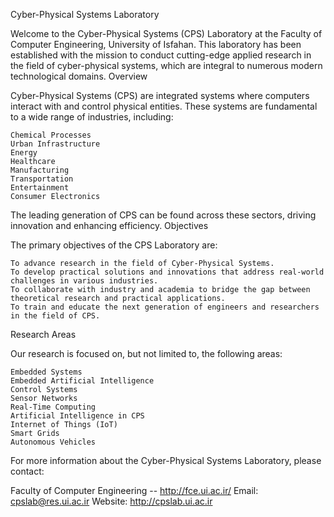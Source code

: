 Cyber-Physical Systems Laboratory

Welcome to the Cyber-Physical Systems (CPS) Laboratory at the Faculty of Computer Engineering, University of Isfahan. This laboratory has been established with the mission to conduct cutting-edge applied research in the field of cyber-physical systems, which are integral to numerous modern technological domains.
Overview

Cyber-Physical Systems (CPS) are integrated systems where computers interact with and control physical entities. These systems are fundamental to a wide range of industries, including:

    Chemical Processes
    Urban Infrastructure
    Energy
    Healthcare
    Manufacturing
    Transportation
    Entertainment
    Consumer Electronics

The leading generation of CPS can be found across these sectors, driving innovation and enhancing efficiency.
Objectives

The primary objectives of the CPS Laboratory are:

    To advance research in the field of Cyber-Physical Systems.
    To develop practical solutions and innovations that address real-world challenges in various industries.
    To collaborate with industry and academia to bridge the gap between theoretical research and practical applications.
    To train and educate the next generation of engineers and researchers in the field of CPS.

Research Areas

Our research is focused on, but not limited to, the following areas:

    Embedded Systems
    Embedded Artificial Intelligence
    Control Systems
    Sensor Networks
    Real-Time Computing
    Artificial Intelligence in CPS
    Internet of Things (IoT)
    Smart Grids
    Autonomous Vehicles
 
For more information about the Cyber-Physical Systems Laboratory, please contact:

Faculty of Computer Engineering -- http://fce.ui.ac.ir/
Email: cpslab@res.ui.ac.ir
Website:  http://cpslab.ui.ac.ir
